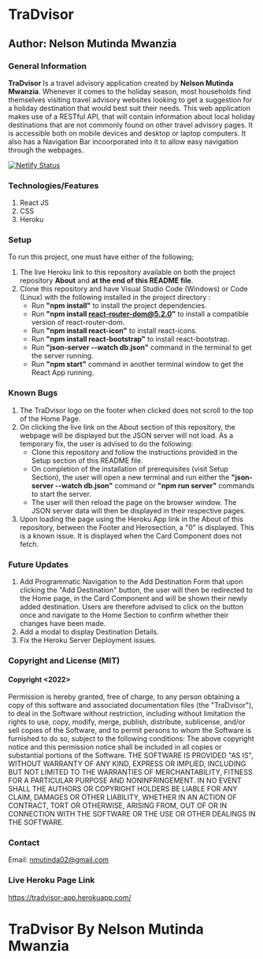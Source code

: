 # TraDvisor
## Author: Nelson Mutinda Mwanzia
### General Information
**TraDvisor** Is a travel advisory application created by __Nelson Mutinda Mwanzia__. Whenever it comes to the holiday season, most households find themselves visiting travel advisory websites looking to get a suggestion for a holiday destination that would best suit their needs. This web application makes use of a RESTful API, that will contain information about local holiday destinations that are not commonly found on other travel advisory pages. It is accessible both on mobile devices and desktop or laptop computers. It also has a Navigation Bar incoorporated into it to allow easy navigation through the webpages.

[![Netlify Status](https://api.netlify.com/api/v1/badges/015ba16a-ed0a-42e9-98f2-256e55269f0c/deploy-status)](https://app.netlify.com/sites/wondrous-taffy-0e191f/deploys)

### Technologies/Features 
1. React JS
2. CSS 
3. Heroku
### Setup
To run this project, one must have either of the following;
1. The live Heroku link to this repository available on both the project repository **About** and **at the end of this README file**.
2. Clone this repository and have Visual Studio Code (Windows) or Code (Linux) with the following installed in the project directory :
    * Run __"npm install"__ to install the project dependencies.
    * Run __"npm install react-router-dom@5.2.0"__ to install a compatible version of react-router-dom.
    * Run __"npm install react-icon"__ to install react-icons.
    * Run __"npm install react-bootstrap"__ to install react-bootstrap. 
    * Run __"json-server --watch db.json"__ command in the terminal to get the server running.
    * Run __"npm start"__ command in another terminal window to get the React App running.
### Known Bugs
1. The TraDvisor logo on the footer when clicked does not scroll to the top of the Home Page.
2. On clicking the live link on the About section of this repository, the webpage will be displayed but the JSON server will not load. As a temporary fix, the user is advised to do the following:
    * Clone this repository and follow the instructions provided in the Setup section of this README file.
    * On completion of the installation of prerequisites (visit Setup Section), the user will open a new terminal and run either the __"json-server --watch db.json"__ command or __"npm run server"__ commands to start the server.
    * The user will then reload the page on the browser window. The JSON server data will then be displayed in their respective pages.
3. Upon loading the page using the Heroku App link in the About of this repository, between the Footer and Herosection, a "0" is displayed. This is a known issue. It is displayed when the Card Component does not fetch.
### Future Updates
1. Add Programmatic Navigation to the Add Destination Form that upon clicking the "Add Destination" button, the user will then be redirected to the Home page, in the Card Component and will be shown their newly added destination. Users are therefore advised to click on the button once and navigate to the Home Section to confirm whether their changes have been made.
2. Add a modal to display Destination Details.
3. Fix the Heroku Server Deployment issues.
### Copyright and License (MIT)
#### Copyright <2022>
Permission is hereby granted, free of charge, to any person obtaining a copy of this software and associated documentation files (the "TraDvisor"), to deal in the Software without restriction, including without limitation the rights to use, copy, modify, merge, publish, distribute, sublicense, and/or sell copies of the Software, and to permit persons to whom the Software is furnished to do so, subject to the following conditions:
The above copyright notice and this permission notice shall be included in all copies or substantial portions of the Software.
THE SOFTWARE IS PROVIDED "AS IS", WITHOUT WARRANTY OF ANY KIND, EXPRESS OR IMPLIED, INCLUDING BUT NOT LIMITED TO THE WARRANTIES OF MERCHANTABILITY, FITNESS FOR A PARTICULAR PURPOSE AND NONINFRINGEMENT. IN NO EVENT SHALL THE AUTHORS OR COPYRIGHT HOLDERS BE LIABLE FOR ANY CLAIM, DAMAGES OR OTHER LIABILITY, WHETHER IN AN ACTION OF CONTRACT, TORT OR OTHERWISE, ARISING FROM, OUT OF OR IN CONNECTION WITH THE SOFTWARE OR THE USE OR OTHER DEALINGS IN THE SOFTWARE.
### Contact
Email: nmutinda02@gmail.com
### Live Heroku Page Link
https://tradvisor-app.herokuapp.com/
# TraDvisor By Nelson Mutinda Mwanzia
